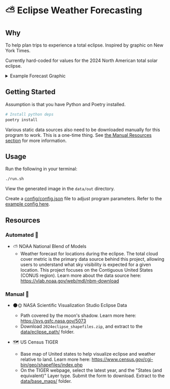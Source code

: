 # ⛅ Eclipse Weather Forecasting

## Why

To help plan trips to experience a total eclipse.
Inspired by graphic on New York Times.

Currently hard-coded for values for the 2024 North American total solar eclipse.

<details>
  <summary>Example Forecast Graphic</summary>  
  <img src="docs/example.png" alt="example forecast graphic"/>
</details>

## Getting Started

Assumption is that you have Python and Poetry installed.

```sh
# Install python deps
poetry install
```

Various static data sources also need to be downloaded manually for this program to work.
This is a one-time thing. See [the Manual Resources section](#manual-👷) for more information.

## Usage

Run the following in your terminal:

```sh
./run.sh
```

View the generated image in the `data/out` directory.

Create a [config/config.json](config/config.json) file to adjust program parameters. Refer to the [example config here](config/example_config.json).

## Resources

### Automated 🤖

- ⛅ NOAA National Blend of Models
  - Weather forecast for locations during the eclipse. The total cloud cover metric is the primary data source behind this project, allowing users to understand what sky visibility is expected for a given location. This project focuses on the Contiguous United States (CONUS region). Learn more about the data source here: https://vlab.noaa.gov/web/mdl/nbm-download

### Manual 👷

- 🌑🌞 NASA Scientific Visualization Studio Eclipse Data

  - Path covered by the moon's shadow. Learn more here: https://svs.gsfc.nasa.gov/5073
  - Download `2024eclipse_shapefiles.zip`, and extract to the [data/eclipse_path/](data/eclipse_path/) folder.

- 🗺️ US Census TIGER
  - Base map of United states to help visualize eclipse and weather relative to land. Learn more here: https://www.census.gov/cgi-bin/geo/shapefiles/index.php
  - On the TIGER webpage, select the latest year, and the "States (and equivalent)" Layer type. Submit the form to download. Extract to the [data/base_maps/](data/base_maps/) folder.

